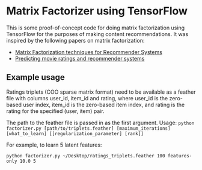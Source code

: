 # Matrix Factorizer using TensorFlow

This is some proof-of-concept code for doing matrix factorization using TensorFlow for the purposes of making content recommendations. It was inspired by the following papers on matrix factorization:

- [Matrix Factorization techniques for Recommender Systems](https://datajobs.com/data-science-repo/Recommender-Systems-%5BNetflix%5D.pdf)
- [Predicting movie ratings and recommender systems](http://arek-paterek.com/book/)

## Example usage
Ratings triplets (COO sparse matrix format) need to be available as a feather file with columns user_id, item_id and rating, where user_id is the zero-based user index, item_id is the zero-based item index, and rating is the rating for the specified (user, item) pair.

The path to the feather file is passed in as the first argument.
Usage:
`python factorizer.py [path/to/triplets.feather] [maximum_iterations] [what_to_learn] [[regularization_parameter] [rank]]`

For example, to learn 5 latent features:

`python factorizer.py ~/Desktop/ratings_triplets.feather 100 features-only 10.0 5`
